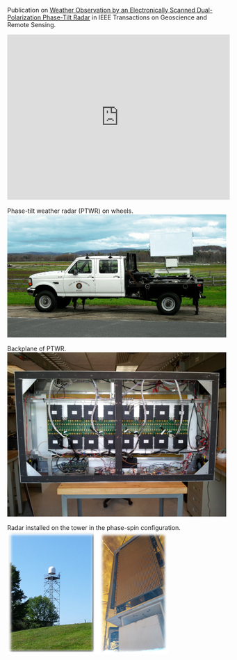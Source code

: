 Publication on [Weather Observation by an Electronically Scanned Dual-Polarization Phase-Tilt Radar](/pdf/2018_Orzel_TGRS.pdf) in IEEE Transactions on Geoscience and Remote Sensing.
  
<iframe src="https://player.vimeo.com/video/413954211" width="512" height="380" frameborder="0" allow="autoplay; fullscreen" allowfullscreen></iframe>

Phase-tilt weather radar (PTWR) on wheels. 
<img src="images/PTWRonWheels.jpg?raw=true"/>

Backplane of PTWR. 
<img src="images/PTWRinside.jpg?raw=true"/>

Radar installed on the tower in the phase-spin configuration.
<img src="images/phasetower.png?raw=true"/>
